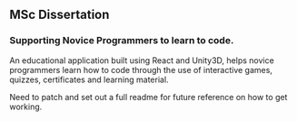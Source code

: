 ## MSc Dissertation

### Supporting Novice Programmers to learn to code.

An educational application built using React and Unity3D, helps novice programmers learn how to code through the use of interactive games, quizzes, certificates and learning material.

Need to patch and set out a full readme for future reference on how to get working.
